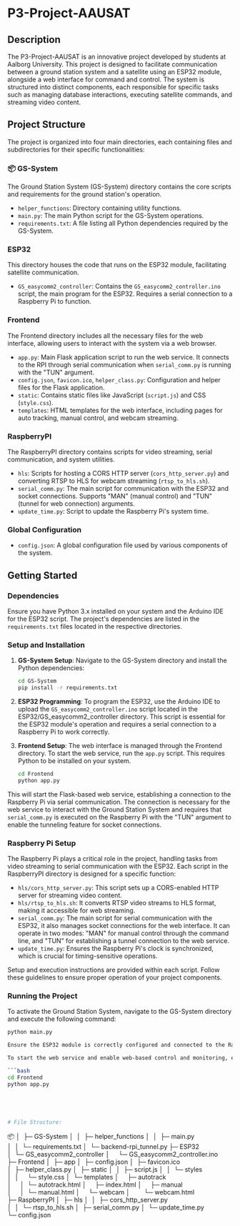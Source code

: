 # P3-Project-AAUSAT

## Description

The P3-Project-AAUSAT is an innovative project developed by students at Aalborg University. This project is designed to facilitate communication between a ground station system and a satellite using an ESP32 module, alongside a web interface for command and control. The system is structured into distinct components, each responsible for specific tasks such as managing database interactions, executing satellite commands, and streaming video content.

## Project Structure

The project is organized into four main directories, each containing files and subdirectories for their specific functionalities:

### 📦 GS-System
The Ground Station System (GS-System) directory contains the core scripts and requirements for the ground station's operation.
- `helper_functions`: Directory containing utility functions.
- `main.py`: The main Python script for the GS-System operations.
- `requirements.txt`: A file listing all Python dependencies required by the GS-System.

### ESP32
This directory houses the code that runs on the ESP32 module, facilitating satellite communication.
- `GS_easycomm2_controller`: Contains the `GS_easycomm2_controller.ino` script, the main program for the ESP32. Requires a serial connection to a Raspberry Pi to function.

### Frontend
The Frontend directory includes all the necessary files for the web interface, allowing users to interact with the system via a web browser.
- `app.py`: Main Flask application script to run the web service. It connects to the RPI through serial communication when `serial_comm.py` is running with the "TUN" argument.
- `config.json`, `favicon.ico`, `helper_class.py`: Configuration and helper files for the Flask application.
- `static`: Contains static files like JavaScript (`script.js`) and CSS (`style.css`).
- `templates`: HTML templates for the web interface, including pages for auto tracking, manual control, and webcam streaming.

### RaspberryPI
The RaspberryPI directory contains scripts for video streaming, serial communication, and system utilities.
- `hls`: Scripts for hosting a CORS HTTP server (`cors_http_server.py`) and converting RTSP to HLS for webcam streaming (`rtsp_to_hls.sh`).
- `serial_comm.py`: The main script for communication with the ESP32 and socket connections. Supports "MAN" (manual control) and "TUN" (tunnel for web connection) arguments.
- `update_time.py`: Script to update the Raspberry Pi's system time.

### Global Configuration
- `config.json`: A global configuration file used by various components of the system.

## Getting Started

### Dependencies

Ensure you have Python 3.x installed on your system and the Arduino IDE for the ESP32 script. The project's dependencies are listed in the `requirements.txt` files located in the respective directories.

### Setup and Installation

1. **GS-System Setup**: Navigate to the GS-System directory and install the Python dependencies:
   ```bash
   cd GS-System
   pip install -r requirements.txt
2. **ESP32 Programming**: To program the ESP32, use the Arduino IDE to upload the `GS_easycomm2_controller.ino` script located in the ESP32/GS_easycomm2_controller directory. This script is essential for the ESP32 module's operation and requires a serial connection to a Raspberry Pi to work correctly.

3. **Frontend Setup**: The web interface is managed through the Frontend directory. To start the web service, run the `app.py` script. This requires Python to be installed on your system.
   ```bash
   cd Frontend
   python app.py
This will start the Flask-based web service, establishing a connection to the Raspberry Pi via serial communication. The connection is necessary for the web service to interact with the Ground Station System and requires that `serial_comm.py` is executed on the Raspberry Pi with the "TUN" argument to enable the tunneling feature for socket connections.

### Raspberry Pi Setup
The Raspberry Pi plays a critical role in the project, handling tasks from video streaming to serial communication with the ESP32. Each script in the RaspberryPI directory is designed for a specific function:
- `hls/cors_http_server.py`: This script sets up a CORS-enabled HTTP server for streaming video content.
- `hls/rtsp_to_hls.sh`: It converts RTSP video streams to HLS format, making it accessible for web streaming.
- `serial_comm.py`: The main script for serial communication with the ESP32, it also manages socket connections for the web interface. It can operate in two modes: "MAN" for manual control through the command line, and "TUN" for establishing a tunnel connection to the web service.
- `update_time.py`: Ensures the Raspberry Pi's clock is synchronized, which is crucial for timing-sensitive operations.

Setup and execution instructions are provided within each script. Follow these guidelines to ensure proper operation of your project components.

### Running the Project
To activate the Ground Station System, navigate to the GS-System directory and execute the following command:
  ```bash
  python main.py

Ensure the ESP32 module is correctly configured and connected to the Raspberry Pi. This setup is crucial for the seamless operation of the ESP32 scripts and their communication with the ground station system.

To start the web service and enable web-based control and monitoring, execute the `app.py` script within the Frontend directory:

```bash
cd Frontend
python app.py





# File Structure:
```
📦 
│  ├─ GS-System
│  │  ├─ helper_functions
│  │  ├─ main.py
│  │  └─ requirements.txt
│  └─ backend-rpi_tunnel.py
├─ ESP32
│  └─ GS_easycomm2_controller
│     └─ GS_easycomm2_controller.ino
├─ Frontend
│  ├─ app
│  ├─ config.json
│  ├─ favicon.ico
│  ├─ helper_class.py
│  ├─ static
│  │  ├─ script.js
│  │  └─ styles
│  │     └─ style.css
│  └─ templates
│     ├─ autotrack
│     │  └─ autotrack.html
│     ├─ index.html
│     ├─ manual
│     │  └─ manual.html
│     └─ webcam
│        └─ webcam.html
├─ RaspberryPI
│  ├─ hls
│  │  ├─ cors_http_server.py
│  │  └─ rtsp_to_hls.sh
│  ├─ serial_comm.py
│  └─ update_time.py
└─ config.json
```
